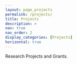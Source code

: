 ```yaml
---
layout: page_projects
permalink: /projects/
title: Projects
description: >
nav: true
nav_order: 2
display_categories: [Projects]
horizontal: true
---
```


Research Projects and Grants.

